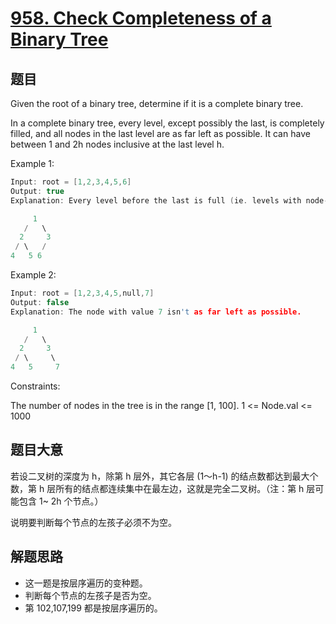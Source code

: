 # [958. Check Completeness of a Binary Tree](https://leetcode.com/problems/check-completeness-of-a-binary-tree/)

## 题目

Given the root of a binary tree, determine if it is a complete binary tree.

In a complete binary tree, every level, except possibly the last, is completely filled, and all nodes in the last level are as far left as possible. It can have between 1 and 2h nodes inclusive at the last level h.

Example 1:
```c
Input: root = [1,2,3,4,5,6]
Output: true
Explanation: Every level before the last is full (ie. levels with node-values {1} and {2, 3}), and all nodes in the last level ({4, 5, 6}) are as far left as possible.

     1
   /   \
  2     3 
 / \   /
4   5 6    
```
Example 2:
```c
Input: root = [1,2,3,4,5,null,7]
Output: false
Explanation: The node with value 7 isn't as far left as possible.

     1
   /   \
  2     3 
 / \     \
4   5     7
```

Constraints:

The number of nodes in the tree is in the range [1, 100].
1 <= Node.val <= 1000


## 题目大意

若设二叉树的深度为 h，除第 h 层外，其它各层 (1～h-1) 的结点数都达到最大个数，第 h 层所有的结点都连续集中在最左边，这就是完全二叉树。（注：第 h 层可能包含 1~ 2h 个节点。）

说明要判断每个节点的左孩子必须不为空。


## 解题思路

- 这一题是按层序遍历的变种题。
- 判断每个节点的左孩子是否为空。
- 第 102,107,199 都是按层序遍历的。



